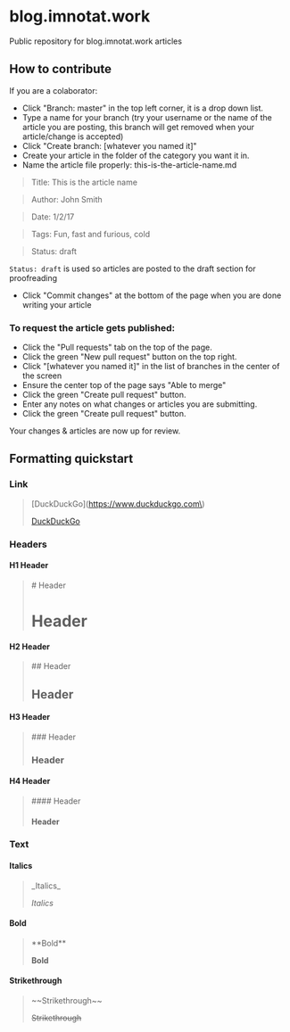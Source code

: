 # blog.imnotat.work
Public repository for blog.imnotat.work articles

## How to contribute

If you are a colaborator:

* Click "Branch: master" in the top left corner, it is a drop down list.
* Type a name for your branch (try your username or the name of the article you are posting, this branch will get removed when your article/change is accepted)
* Click "Create branch: [whatever you named it]"
* Create your article in the folder of the category you want it in.
* Name the article file properly: this-is-the-article-name.md

>Title: This is the article name

>Author: John Smith

>Date: 1/2/17

>Tags: Fun, fast and furious, cold

>Status: draft

`Status: draft` is used so articles are posted to the draft section for proofreading

* Click "Commit changes" at the bottom of the page when you are done writing your article

### To request the article gets published:

* Click the "Pull requests" tab on the top of the page.
* Click the green "New pull request" button on the top right.
* Click "[whatever you named it]" in the list of branches in the center of the screen
* Ensure the center top of the page says "Able to merge"
* Click the green "Create pull request" button.
* Enter any notes on what changes or articles you are submitting.
* Click the green "Create pull request" button.

Your changes & articles are now up for review.

## Formatting quickstart

### Link

> \[DuckDuckGo\]\(https://www.duckduckgo.com\)
> 
> [DuckDuckGo](https://www.duckduckgo.com)

### Headers

#### H1 Header
> \# Header
> 
> # Header

#### H2 Header
> \#\# Header
> 
> ## Header

#### H3 Header
> \#\#\# Header
> 
> ### Header

#### H4 Header
> \#\#\#\# Header
> 
> #### Header

### Text

#### Italics
> \_Italics\_
> 
> _Italics_

#### Bold
> \*\*Bold\*\*
>
> **Bold**

#### Strikethrough
>\~\~Strikethrough\~\~
>
>~~Strikethrough~~

